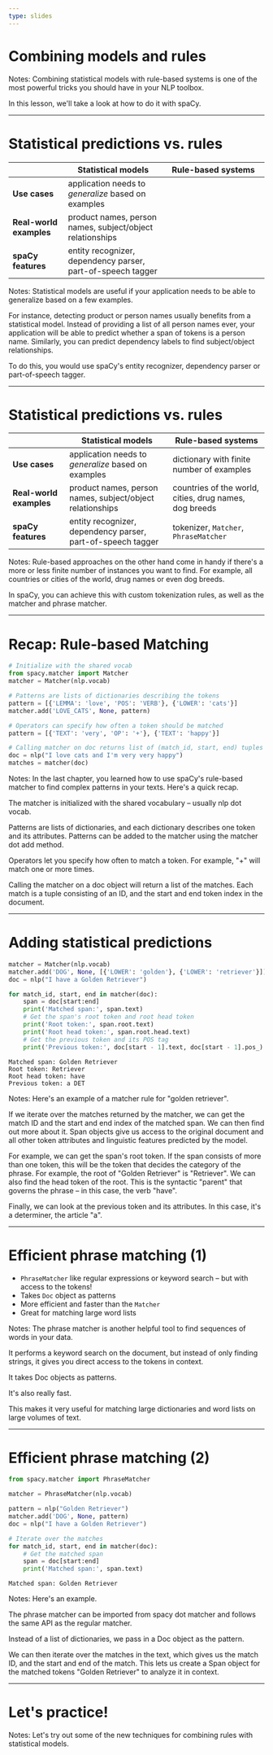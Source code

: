 ```yaml
---
type: slides
---
```


# Combining models and rules

Notes: Combining statistical models with rule-based systems is one of the most
powerful tricks you should have in your NLP toolbox.

In this lesson, we'll take a look at how to do it with spaCy.

---

# Statistical predictions vs. rules

|                         | **Statistical models**                                      | **Rule-based systems**            |
| ----------------------- | ----------------------------------------------------------- | --------------------------------- |
| **Use cases**           | application needs to _generalize_ based on examples         | ⠀⠀⠀⠀⠀⠀⠀⠀⠀⠀⠀⠀ ⠀⠀⠀⠀⠀⠀⠀⠀⠀⠀⠀⠀ ⠀⠀⠀⠀⠀⠀⠀ |
| **Real-world examples** | product names, person names, subject/object relationships   |                                   |
| **spaCy features**      | entity recognizer, dependency parser, part-of-speech tagger |                                   |

Notes: Statistical models are useful if your application needs to be able to
generalize based on a few examples.

For instance, detecting product or person names usually benefits from a
statistical model. Instead of providing a list of all person names ever, your
application will be able to predict whether a span of tokens is a person name.
Similarly, you can predict dependency labels to find subject/object
relationships.

To do this, you would use spaCy's entity recognizer, dependency parser or
part-of-speech tagger.

---

# Statistical predictions vs. rules

|                         | **Statistical models**                                      | **Rule-based systems**                                 |
| ----------------------- | ----------------------------------------------------------- | ------------------------------------------------------ |
| **Use cases**           | application needs to _generalize_ based on examples         | dictionary with finite number of examples              |
| **Real-world examples** | product names, person names, subject/object relationships   | countries of the world, cities, drug names, dog breeds |
| **spaCy features**      | entity recognizer, dependency parser, part-of-speech tagger | tokenizer, `Matcher`, `PhraseMatcher`                  |

Notes: Rule-based approaches on the other hand come in handy if there's a more
or less finite number of instances you want to find. For example, all countries
or cities of the world, drug names or even dog breeds.

In spaCy, you can achieve this with custom tokenization rules, as well as the
matcher and phrase matcher.

---

# Recap: Rule-based Matching

```python
# Initialize with the shared vocab
from spacy.matcher import Matcher
matcher = Matcher(nlp.vocab)

# Patterns are lists of dictionaries describing the tokens
pattern = [{'LEMMA': 'love', 'POS': 'VERB'}, {'LOWER': 'cats'}]
matcher.add('LOVE_CATS', None, pattern)

# Operators can specify how often a token should be matched
pattern = [{'TEXT': 'very', 'OP': '+'}, {'TEXT': 'happy'}]

# Calling matcher on doc returns list of (match_id, start, end) tuples
doc = nlp("I love cats and I'm very very happy")
matches = matcher(doc)
```

Notes: In the last chapter, you learned how to use spaCy's rule-based matcher to
find complex patterns in your texts. Here's a quick recap.

The matcher is initialized with the shared vocabulary – usually nlp dot vocab.

Patterns are lists of dictionaries, and each dictionary describes one token and
its attributes. Patterns can be added to the matcher using the matcher dot add
method.

Operators let you specify how often to match a token. For example, "+" will
match one or more times.

Calling the matcher on a doc object will return a list of the matches. Each
match is a tuple consisting of an ID, and the start and end token index in the
document.

---

# Adding statistical predictions

```python
matcher = Matcher(nlp.vocab)
matcher.add('DOG', None, [{'LOWER': 'golden'}, {'LOWER': 'retriever'}])
doc = nlp("I have a Golden Retriever")

for match_id, start, end in matcher(doc):
    span = doc[start:end]
    print('Matched span:', span.text)
    # Get the span's root token and root head token
    print('Root token:', span.root.text)
    print('Root head token:', span.root.head.text)
    # Get the previous token and its POS tag
    print('Previous token:', doc[start - 1].text, doc[start - 1].pos_)
```

```out
Matched span: Golden Retriever
Root token: Retriever
Root head token: have
Previous token: a DET
```

Notes: Here's an example of a matcher rule for "golden retriever".

If we iterate over the matches returned by the matcher, we can get the match ID
and the start and end index of the matched span. We can then find out more about
it. Span objects give us access to the original document and all other token
attributes and linguistic features predicted by the model.

For example, we can get the span's root token. If the span consists of more than
one token, this will be the token that decides the category of the phrase. For
example, the root of "Golden Retriever" is "Retriever". We can also find the
head token of the root. This is the syntactic "parent" that governs the phrase –
in this case, the verb "have".

Finally, we can look at the previous token and its attributes. In this case,
it's a determiner, the article "a".

---

# Efficient phrase matching (1)

- `PhraseMatcher` like regular expressions or keyword search – but with access
  to the tokens!
- Takes `Doc` object as patterns
- More efficient and faster than the `Matcher`
- Great for matching large word lists

Notes: The phrase matcher is another helpful tool to find sequences of words in
your data.

It performs a keyword search on the document, but instead of only finding
strings, it gives you direct access to the tokens in context.

It takes Doc objects as patterns.

It's also really fast.

This makes it very useful for matching large dictionaries and word lists on
large volumes of text.

---

# Efficient phrase matching (2)

```python
from spacy.matcher import PhraseMatcher

matcher = PhraseMatcher(nlp.vocab)

pattern = nlp("Golden Retriever")
matcher.add('DOG', None, pattern)
doc = nlp("I have a Golden Retriever")

# Iterate over the matches
for match_id, start, end in matcher(doc):
    # Get the matched span
    span = doc[start:end]
    print('Matched span:', span.text)
```

```out
Matched span: Golden Retriever
```

Notes: Here's an example.

The phrase matcher can be imported from spacy dot matcher and follows the same
API as the regular matcher.

Instead of a list of dictionaries, we pass in a Doc object as the pattern.

We can then iterate over the matches in the text, which gives us the match ID,
and the start and end of the match. This lets us create a Span object for the
matched tokens "Golden Retriever" to analyze it in context.

---

# Let's practice!

Notes: Let's try out some of the new techniques for combining rules with
statistical models.
